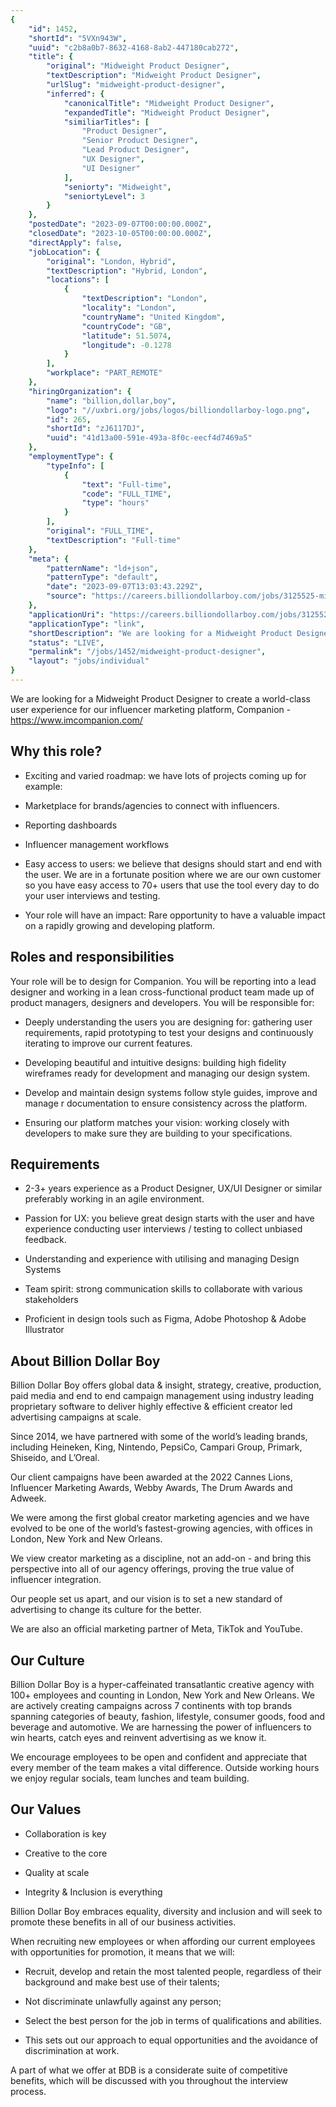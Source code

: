 ```yaml
---
{
	"id": 1452,
	"shortId": "5VXn943W",
	"uuid": "c2b8a0b7-8632-4168-8ab2-447180cab272",
	"title": {
		"original": "Midweight Product Designer",
		"textDescription": "Midweight Product Designer",
		"urlSlug": "midweight-product-designer",
		"inferred": {
			"canonicalTitle": "Midweight Product Designer",
			"expandedTitle": "Midweight Product Designer",
			"similiarTitles": [
				"Product Designer",
				"Senior Product Designer",
				"Lead Product Designer",
				"UX Designer",
				"UI Designer"
			],
			"seniorty": "Midweight",
			"seniortyLevel": 3
		}
	},
	"postedDate": "2023-09-07T00:00:00.000Z",
	"closedDate": "2023-10-05T00:00:00.000Z",
	"directApply": false,
	"jobLocation": {
		"original": "London, Hybrid",
		"textDescription": "Hybrid, London",
		"locations": [
			{
				"textDescription": "London",
				"locality": "London",
				"countryName": "United Kingdom",
				"countryCode": "GB",
				"latitude": 51.5074,
				"longitude": -0.1278
			}
		],
		"workplace": "PART_REMOTE"
	},
	"hiringOrganization": {
		"name": "billion,dollar,boy",
		"logo": "//uxbri.org/jobs/logos/billiondollarboy-logo.png",
		"id": 265,
		"shortId": "zJ6117DJ",
		"uuid": "41d13a00-591e-493a-8f0c-eecf4d7469a5"
	},
	"employmentType": {
		"typeInfo": [
			{
				"text": "Full-time",
				"code": "FULL_TIME",
				"type": "hours"
			}
		],
		"original": "FULL_TIME",
		"textDescription": "Full-time"
	},
	"meta": {
		"patternName": "ld+json",
		"patternType": "default",
		"date": "2023-09-07T13:03:43.229Z",
		"source": "https://careers.billiondollarboy.com/jobs/3125525-midweight-product-designer?ittk=8J5CQA5J8D"
	},
	"applicationUri": "https://careers.billiondollarboy.com/jobs/3125525-midweight-product-designer?ittk=8J5CQA5J8D",
	"applicationType": "link",
	"shortDescription": "We are looking for a Midweight Product Designer to create a world-class- user experience for our influencer marketing platform, Companion - https://www.imcompanion.com../ Why this role? Exciting and",
	"status": "LIVE",
	"permalink": "/jobs/1452/midweight-product-designer",
	"layout": "jobs/individual"
}
---
```

<p>We are looking for a Midweight Product Designer to create a world-class user experience for our influencer marketing platform, Companion - <a target="_blank" rel="noopener noreferrer nofollow" href="https://www.imcompanion.com/">https://www.imcompanion.com/</a></p><h2>Why this role?</h2><ul><li><p>Exciting and varied roadmap: we have lots of projects coming up for example:</p></li><li><p>Marketplace for brands/agencies to connect with influencers.</p></li><li><p>Reporting dashboards</p></li><li><p>Influencer management workflows</p></li><li><p>Easy access to users: we believe that designs should start and end with the user. We are in a fortunate position where we are our own customer so you have easy access to 70+ users that use the tool every day to do your user interviews and testing.</p></li><li><p>Your role will have an impact: Rare opportunity to have a valuable impact on a rapidly growing and developing platform.</p></li></ul><h2>Roles and responsibilities</h2><p>Your role will be to design for Companion. You will be reporting into a lead designer and working in a lean cross-functional product team made up of product managers, designers and developers. You will be responsible for:</p><ul><li><p>Deeply understanding the users you are designing for: gathering user requirements, rapid prototyping to test your designs and continuously iterating to improve our current features.</p></li><li><p>Developing beautiful and intuitive designs: building high fidelity wireframes ready for development and managing our design system.</p></li><li><p>Develop and maintain design systems follow style guides, improve and manage r documentation to ensure consistency across the platform.</p></li><li><p>Ensuring our platform matches your vision: working closely with developers to make sure they are building to your specifications.</p></li></ul><h2>Requirements</h2><ul><li><p>2-3+ years experience as a Product Designer, UX/UI Designer or similar preferably working in an agile environment.</p></li><li><p>Passion for UX: you believe great design starts with the user and have experience conducting user interviews / testing to collect unbiased feedback.</p></li><li><p>Understanding and experience with utilising and managing Design Systems</p></li><li><p>Team spirit: strong communication skills to collaborate with various stakeholders</p></li><li><p>Proficient in design tools such as Figma, Adobe Photoshop &amp; Adobe Illustrator</p></li></ul><h2>About Billion Dollar Boy</h2><p>Billion Dollar Boy offers global data &amp; insight, strategy, creative, production, paid media and end to end campaign management using industry leading proprietary software to deliver highly effective &amp; efficient creator led advertising campaigns at scale.</p><p>Since 2014, we have partnered with some of the world’s leading brands, including Heineken, King, Nintendo, PepsiCo, Campari Group, Primark, Shiseido, and L’Oreal.</p><p>Our client campaigns have been awarded at the 2022 Cannes Lions, Influencer Marketing Awards, Webby Awards, The Drum Awards and Adweek.</p><p>We were among the first global creator marketing agencies and we have evolved to be one of the world’s fastest-growing agencies, with offices in London, New York and New Orleans.</p><p>We view creator marketing as a discipline, not an add-on - and bring this perspective into all of our agency offerings, proving the true value of influencer integration.</p><p>Our people set us apart, and our vision is to set a new standard of advertising to change its culture for the better.</p><p>We are also an official marketing partner of Meta, TikTok and YouTube.</p><h2>Our Culture</h2><p>Billion Dollar Boy is a hyper-caffeinated transatlantic creative agency with 100+ employees and counting in London, New York and New Orleans. We are actively creating campaigns across 7 continents with top brands spanning categories of beauty, fashion, lifestyle, consumer goods, food and beverage and automotive. We are harnessing the power of influencers to win hearts, catch eyes and reinvent advertising as we know it.</p><p>We encourage employees to be open and confident and appreciate that every member of the team makes a vital difference. Outside working hours we enjoy regular socials, team lunches and team building.</p><h2>Our Values</h2><ul><li><p>Collaboration is key</p></li><li><p>Creative to the core</p></li><li><p>Quality at scale</p></li><li><p>Integrity &amp; Inclusion is everything</p></li></ul><p>Billion Dollar Boy embraces equality, diversity and inclusion and will seek to promote these benefits in all of our business activities.</p><p>When recruiting new employees or when affording our current employees with opportunities for promotion, it means that we will:</p><ul><li><p>Recruit, develop and retain the most talented people, regardless of their background and make best use of their talents;</p></li><li><p>Not discriminate unlawfully against any person;</p></li><li><p>Select the best person for the job in terms of qualifications and abilities.</p></li><li><p>This sets out our approach to equal opportunities and the avoidance of discrimination at work.</p></li></ul><p>A part of what we offer at BDB is a considerate suite of competitive benefits, which will be discussed with you throughout the interview process.</p>
